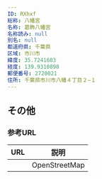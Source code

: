 ```yaml
---
ID: RXhxf
総称: 八幡宮
名称: 葛飾八幡宮
名称読み: null
別名: null
都道府県: 千葉県
区域: 市川市
緯度: 35.7241603
経度: 139.9310898
郵便番号: 2720021
住所: 千葉県市川市八幡４丁目２−１
---
```


## その他

### 参考URL

| URL | 説明          |
| --- | ------------- |
|     | OpenStreetMap |
